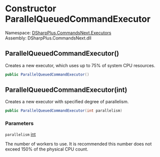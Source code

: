 # Constructor ParallelQueuedCommandExecutor

Namespace: [DSharpPlus.CommandsNext.Executors](DSharpPlus.CommandsNext.Executors.md)  
Assembly: DSharpPlus.CommandsNext.dll

## <a id="DSharpPlus_CommandsNext_Executors_ParallelQueuedCommandExecutor__ctor"></a>ParallelQueuedCommandExecutor\(\)

Creates a new executor, which uses up to 75% of system CPU resources.

```csharp
public ParallelQueuedCommandExecutor()
```

## <a id="DSharpPlus_CommandsNext_Executors_ParallelQueuedCommandExecutor__ctor_System_Int32_"></a>ParallelQueuedCommandExecutor\(int\)

Creates a new executor with specified degree of parallelism.

```csharp
public ParallelQueuedCommandExecutor(int parallelism)
```

### Parameters

`parallelism` [int](https://learn.microsoft.com/dotnet/api/system.int32)

The number of workers to use. It is recommended this number does not exceed 150% of the physical CPU count.

